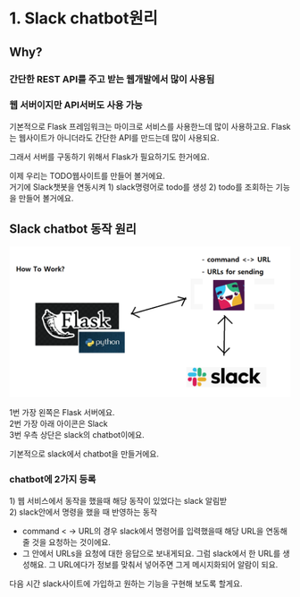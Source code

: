 # 1. Slack chatbot원리

## Why? 

### 간단한 REST API를 주고 받는 웹개발에서 많이 사용됨

### 웹 서버이지만 API서버도 사용 가능 

  
기본적으로 Flask 프레임워크는 마이크로 서비스를 사용한느데 많이 사용하고요. Flask는 웹사이트가 아니더라도 간단한 API를 만드는데 많이 사용되요.   
  
그래서 서버를 구동하기 위해서 Flask가 필요하기도 한거에요.   
  
이제 우리는 TODO웹사이트를 만들어 볼거에요.   
거기에 Slack챗봇을 연동시켜 1\) slack명령어로 todo를 생성 2\) todo를 조회하는 기능을 만들어 볼거에요.   


## Slack chatbot 동작 원리 

![](../../../.gitbook/assets/image%20%28243%29.png)

1번 가장 왼쪽은 Flask 서버에요.  
2번 가장 아래 아이콘은 Slack  
3번 우측 상단은 slack의 chatbot이에요.    
  
기본적으로 slack에서 chatbot을 만들거에요.  


### chatbot에 2가지 등록 

1\)  웹 서비스에서 동작을 했을때 해당 동작이 있었다는 slack 알림받  
2\)  slack안에서 명령을 했을 때 반영하는 동작   
  
- command &lt; -&gt; URL의 경우 slack에서 명령어를 입력했을때 해당 URL을 연동해 줄 것을 요청하는 것이에요.   
- 그 안에서 URLs을 요청에 대한 응답으로 보내게되요. 그럼 slack에서 한 URL를 생성해요. 그 URL에다가 정보를 맞춰서 넣어주면 그게 메시지화되어 알람이 되요.   
  
다음 시간 slack사이트에 가입하고 원하는 기능을 구현해 보도록 할게요. 



